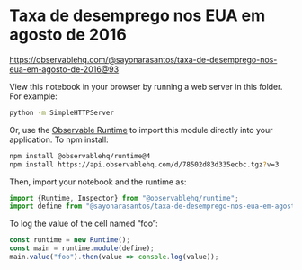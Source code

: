 # Taxa de desemprego nos EUA em agosto de 2016

https://observablehq.com/@sayonarasantos/taxa-de-desemprego-nos-eua-em-agosto-de-2016@93

View this notebook in your browser by running a web server in this folder. For
example:

~~~sh
python -m SimpleHTTPServer
~~~

Or, use the [Observable Runtime](https://github.com/observablehq/runtime) to
import this module directly into your application. To npm install:

~~~sh
npm install @observablehq/runtime@4
npm install https://api.observablehq.com/d/78502d83d335ecbc.tgz?v=3
~~~

Then, import your notebook and the runtime as:

~~~js
import {Runtime, Inspector} from "@observablehq/runtime";
import define from "@sayonarasantos/taxa-de-desemprego-nos-eua-em-agosto-de-2016";
~~~

To log the value of the cell named “foo”:

~~~js
const runtime = new Runtime();
const main = runtime.module(define);
main.value("foo").then(value => console.log(value));
~~~
